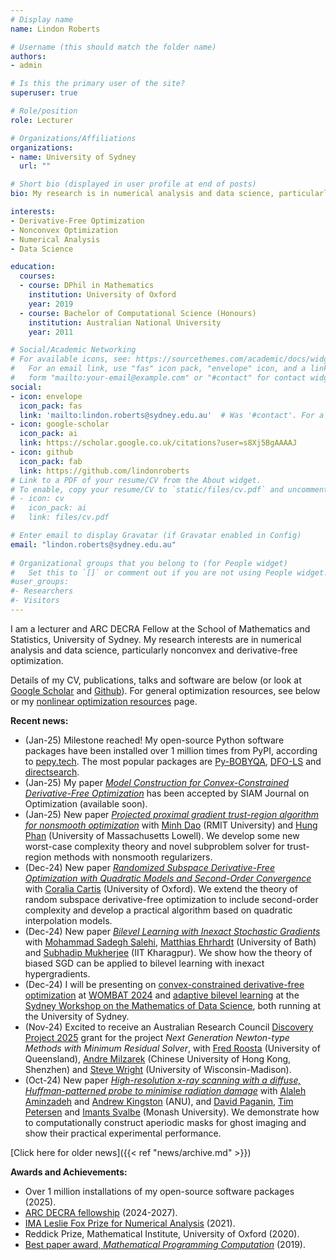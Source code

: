 ```yaml
---
# Display name
name: Lindon Roberts

# Username (this should match the folder name)
authors:
- admin

# Is this the primary user of the site?
superuser: true

# Role/position
role: Lecturer

# Organizations/Affiliations
organizations:
- name: University of Sydney
  url: ""

# Short bio (displayed in user profile at end of posts)
bio: My research is in numerical analysis and data science, particularly nonconvex and derivative-free optimization.

interests:
- Derivative-Free Optimization
- Nonconvex Optimization
- Numerical Analysis
- Data Science

education:
  courses:
  - course: DPhil in Mathematics
    institution: University of Oxford
    year: 2019
  - course: Bachelor of Computational Science (Honours)
    institution: Australian National University
    year: 2011

# Social/Academic Networking
# For available icons, see: https://sourcethemes.com/academic/docs/widgets/#icons
#   For an email link, use "fas" icon pack, "envelope" icon, and a link in the
#   form "mailto:your-email@example.com" or "#contact" for contact widget.
social:
- icon: envelope
  icon_pack: fas
  link: 'mailto:lindon.roberts@sydney.edu.au'  # Was '#contact'. For a direct email link, use "mailto:test@example.org".
- icon: google-scholar
  icon_pack: ai
  link: https://scholar.google.co.uk/citations?user=s8Xj5BgAAAAJ
- icon: github
  icon_pack: fab
  link: https://github.com/lindonroberts
# Link to a PDF of your resume/CV from the About widget.
# To enable, copy your resume/CV to `static/files/cv.pdf` and uncomment the lines below.  
# - icon: cv
#   icon_pack: ai
#   link: files/cv.pdf

# Enter email to display Gravatar (if Gravatar enabled in Config)
email: "lindon.roberts@sydney.edu.au"
  
# Organizational groups that you belong to (for People widget)
#   Set this to `[]` or comment out if you are not using People widget.  
#user_groups:
#- Researchers
#- Visitors
---
```


I am a lecturer and ARC DECRA Fellow at the School of Mathematics and Statistics, University of Sydney. My research interests are in numerical analysis and data science, particularly nonconvex and derivative-free optimization. 

Details of my CV, publications, talks and software are below (or look at [Google Scholar](https://scholar.google.co.uk/citations?user=s8Xj5BgAAAAJ) and [Github](https://github.com/lindonroberts)). For general optimization resources, see below or my [nonlinear optimization resources](opt/) page.

**Recent news:**

- (Jan-25) Milestone reached! My open-source Python software packages have been installed over 1 million times from PyPI, according to [pepy.tech](https://pepy.tech/). The most popular packages are [Py-BOBYQA](https://github.com/numericalalgorithmsgroup/pybobyqa/), [DFO-LS](https://github.com/numericalalgorithmsgroup/dfols) and [directsearch](https://github.com/lindonroberts/directsearch). 
- (Jan-25) My paper [*Model Construction for Convex-Constrained Derivative-Free Optimization*](https://arxiv.org/abs/2403.14960) has been accepted by SIAM Journal on Optimization (available soon).
- (Jan-25) New paper [*Projected proximal gradient trust-region algorithm for nonsmooth optimization*](https://arxiv.org/abs/2501.04889) with [Minh Dao](https://sites.google.com/site/daonminh/) (RMIT University) and [Hung Phan](https://faculty.uml.edu/hung_phan/) (University of Massachusetts Lowell). We develop some new worst-case complexity theory and novel subproblem solver for trust-region methods with nonsmooth regularizers.
- (Dec-24) New paper [*Randomized Subspace Derivative-Free Optimization with Quadratic Models and Second-Order Convergence*](https://arxiv.org/abs/2412.14431) with [Coralia Cartis](http://people.maths.ox.ac.uk/cartis/) (University of Oxford). We extend the theory of random subspace derivative-free optimization to include second-order complexity and develop a practical algorithm based on quadratic interpolation models.
- (Dec-24) New paper [*Bilevel Learning with Inexact Stochastic Gradients*](https://arxiv.org/abs/2412.12049) with [Mohammad Sadegh Salehi](https://mohammadsadeghsalehi.github.io/), [Matthias Ehrhardt](https://mehrhardt.github.io/) (University of Bath) and [Subhadip Mukherjee](https://sites.google.com/view/subhadip-mukherjee/home) (IIT Kharagpur). We show how the theory of biased SGD can be applied to bilevel learning with inexact hypergradients.
- (Dec-24) I will be presenting on [convex-constrained derivative-free optimization](https://arxiv.org/abs/2403.14960) at [WOMBAT 2024](https://wombat.mocao.org/) and [adaptive bilevel learning](https://arxiv.org/abs/2308.10098) at the [Sydney Workshop on the Mathematics of Data Science](https://www.maths.usyd.edu.au/u/USYD-MDSworkshop/), both running at the University of Sydney.
- (Nov-24) Excited to receive an Australian Research Council [Discovery Project 2025](https://www.arc.gov.au/funding-research/grant-announcement-kits/discovery-projects-2025) grant for the project *Next Generation Newton-type Methods with Minimum Residual Solver*, with [Fred Roosta](https://people.smp.uq.edu.au/FredRoosta/) (University of Queensland), [Andre Milzarek](https://sds.cuhk.edu.cn/en/teacher/64) (Chinese University of Hong Kong, Shenzhen) and [Steve Wright](https://wrightstephen.github.io/sw_proj/) (University of Wisconsin-Madison).
- (Oct-24) New paper [*High-resolution x-ray scanning with a diffuse, Huffman-patterned probe to minimise radiation damage*](https://arxiv.org/abs/2410.18348) with [Alaleh Aminzadeh](https://physics.anu.edu.au/contact/people/profile.php?ID=2927) and [Andrew Kingston](https://physics.anu.edu.au/contact/people/profile.php?ID=67) (ANU), and
[David Paganin](https://www.monash.edu/science/schools/physics/research/research-areas?a=64532), [Tim Petersen](https://research.monash.edu/en/persons/timothy-petersen) and [Imants Svalbe](https://monash.academia.edu/ImantsSvalbe)  (Monash University). We demonstrate how to computationally construct aperiodic masks for ghost imaging and show their practical experimental performance.

[Click here for older news]({{< ref "news/archive.md" >}})

**Awards and Achievements:**

- Over 1 million installations of my open-source software packages (2025).
- [ARC DECRA fellowship](https://www.arc.gov.au/funding-research/funding-schemes/discovery-program/discovery-early-career-researcher-award-decra) (2024-2027).
- [IMA Leslie Fox Prize for Numerical Analysis](https://ima.org.uk/awards-medals/ima-leslie-fox-prize-numerical-analysis/) (2021).
- Reddick Prize, Mathematical Institute, University of Oxford (2020).
- [Best paper award, *Mathematical Programming Computation*](https://www.springer.com/journal/12532/updates/17226372) (2019).
